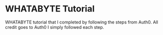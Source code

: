 # WHATABYTE Tutorial

WHATABYTE tutorial that I completed by following the steps from Auth0. All credit goes to Auth0 I simply followed each step.
